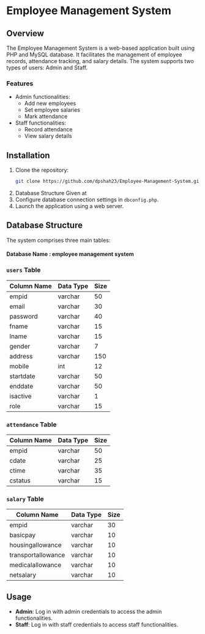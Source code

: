 # Employee Management System

## Overview
The Employee Management System is a web-based application built using PHP and MySQL database. It facilitates the management of employee records, attendance tracking, and salary details. The system supports two types of users: Admin and Staff.

### Features
- Admin functionalities:
  - Add new employees
  - Set employee salaries
  - Mark attendance
- Staff functionalities:
  - Record attendance
  - View salary details

## Installation
1. Clone the repository:
   ```bash
   git clone https://github.com/dpshah23/Employee-Management-System.git
   ```
2. Database Structure Given at <a href="#database-structure"></a>
3. Configure database connection settings in `dbconfig.php`.
4. Launch the application using a web server.

## Database Structure
The system comprises three main tables:

<h4>Database Name : employee management system</h4>

### `users` Table

| Column Name   | Data Type | Size |
|---------------|-----------|------|
| empid         | varchar   | 50   |
| email         | varchar   | 30   |
| password      | varchar   | 40   |
| fname         | varchar   | 15   |
| lname         | varchar   | 15   |
| gender        | varchar   | 7    |
| address       | varchar   | 150  |
| mobile        | int       | 12   |
| startdate     | varchar   | 50   |
| enddate       | varchar   | 50   |
| isactive      | varchar   | 1    |
| role          | varchar   | 15   |

### `attendance` Table

| Column Name   | Data Type | Size |
|---------------|-----------|------|
| empid         | varchar   | 50   |
| cdate         | varchar   | 25   |
| ctime         | varchar   | 35   |
| cstatus       | varchar   | 15   |

### `salary` Table

| Column Name          | Data Type | Size |
|----------------------|-----------|------|
| empid                | varchar   | 30   |
| basicpay             | varchar   | 10   |
| housingallowance     | varchar   | 10   |
| transportallowance   | varchar   | 10   |
| medicalallowance     | varchar   | 10   |
| netsalary            | varchar   | 10   |

## Usage

- **Admin**: Log in with admin credentials to access the admin functionalities.
- **Staff**: Log in with staff credentials to access staff functionalities.

